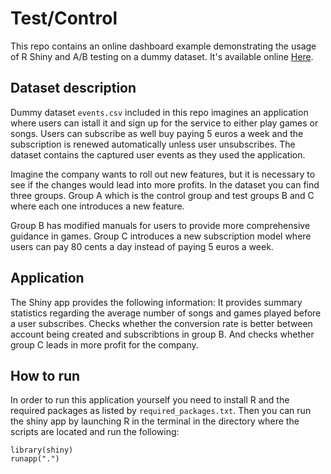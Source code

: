 # Test/Control

This repo contains an online dashboard example demonstrating the usage of R Shiny and A/B testing on a dummy dataset. It's available online [Here](https://farbod.shinyapps.io/test/).

## Dataset description

Dummy dataset ```events.csv``` included in this repo imagines an application where users can istall it and sign up for the service to either play games or songs. Users can subscribe as well buy paying 5 euros a week and the subscription is renewed automatically unless user unsubscribes. The dataset contains the captured user events as they used the application.

Imagine the company wants to roll out new features, but it is necessary to see if the changes would lead into more profits. In the dataset you can find three groups. Group A which is the control group and test groups B and C where each one introduces a new feature.

Group B has modified manuals for users to provide more comprehensive guidance in games. Group C introduces a new subscription model where users can pay 80 cents a day instead of paying 5 euros a week.

## Application

The Shiny app provides the following information: It provides summary statistics regarding the average number of songs and games played before a user subscribes. Checks whether the conversion rate is better between account being created and subscribtions in group B. And checks whether group C leads in more profit for the company.

## How to run

In order to run this application yourself you need to install R and the required packages as listed by ```required_packages.txt```. Then you can run the shiny app by launching R in the terminal in the directory where the scripts are located and run the following:

```
library(shiny)
runapp(".")
```